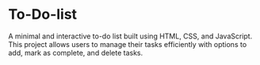 # To-Do-list
A minimal and interactive to-do list built using HTML, CSS, and JavaScript. This project allows users to manage their tasks efficiently with options to add, mark as complete, and delete tasks.  
